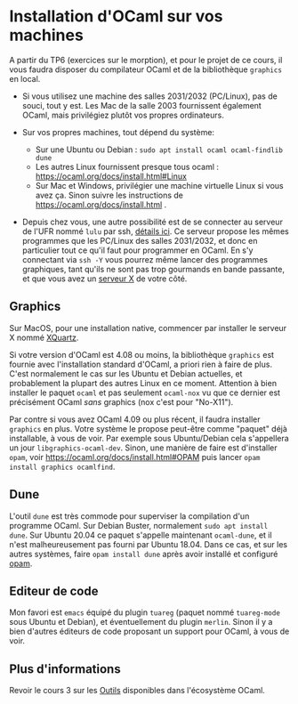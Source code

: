Installation d'OCaml sur vos machines
=====================================

A partir du TP6 (exercices sur le morption), et pour le projet de 
ce cours, il vous faudra disposer du compilateur OCaml et de la 
bibliothèque `graphics` en local.

  - Si vous utilisez une machine des salles 2031/2032 (PC/Linux), 
    pas de souci, tout y est. Les Mac de la salle 2003 fournissent
    également OCaml, mais privilégiez plutôt vos propres ordinateurs.

  - Sur vos propres machines, tout dépend du système:
    * Sur une Ubuntu ou Debian : `sudo apt install ocaml ocaml-findlib dune`
    * Les autres Linux fournissent presque tous ocaml : https://ocaml.org/docs/install.html#Linux
    * Sur Mac et Windows, privilégier une machine virtuelle Linux si vous avez ça. 
      Sinon suivre les instructions de https://ocaml.org/docs/install.html .

  - Depuis chez vous, une autre possibilité est de se connecter
    au serveur de l'UFR nommé `lulu` par ssh, [détails ici](http://www.informatique.univ-paris-diderot.fr/wiki/doku.php/wiki/howto_connect).
    Ce serveur propose les mêmes programmes que les PC/Linux des salles
    2031/2032, et donc en particulier tout ce qu'il faut pour programmer
    en OCaml. En s'y connectant via `ssh -Y` vous pourrez même lancer
    des programmes graphiques, tant qu'ils ne sont pas trop gourmands
    en bande passante, et que vous avez un [serveur X](https://fr.wikipedia.org/wiki/X_Window_System)
    de votre côté.

## Graphics

Sur MacOS, pour une installation native, commencer par installer le
serveur X nommé [XQuartz](https://www.xquartz.org/).

Si votre version d'OCaml est 4.08 ou moins, la bibliothèque `graphics` 
est fournie avec l'installation standard d'OCaml, a priori rien à faire de plus. 
C'est normalement le cas sur les Ubuntu et Debian actuelles, et probablement 
la plupart des autres Linux en ce moment. Attention à bien installer
le paquet `ocaml` et pas seulement `ocaml-nox` vu que ce dernier est
précisément OCaml *sans* graphics (nox c'est pour "No-X11").

Par contre si vous avez OCaml 4.09 ou plus récent, il faudra installer `graphics` 
en plus. Votre système le propose peut-être comme "paquet" déjà installable, 
à vous de voir. Par exemple sous Ubuntu/Debian cela s'appellera un jour 
`libgraphics-ocaml-dev`. Sinon, une manière de faire est d'installer `opam`, voir 
https://ocaml.org/docs/install.html#OPAM  puis lancer
`opam install graphics ocamlfind`.

## Dune

L'outil `dune` est très commode pour superviser la compilation d'un programme OCaml. 
Sur Debian Buster, normalement `sudo apt install dune`. Sur Ubuntu 20.04 ce paquet
s'appelle maintenant `ocaml-dune`, et il n'est malheureusement pas fourni par Ubuntu
18.04. Dans ce cas, et sur les autres systèmes, faire `opam install dune` après avoir
installé et configuré [opam](https://ocaml.org/docs/install.html#OPAM).

## Editeur de code

Mon favori est `emacs` équipé du plugin `tuareg` (paquet nommé `tuareg-mode` 
sous Ubuntu et Debian), et éventuellement du plugin `merlin`. Sinon il y a bien 
d'autres éditeurs de code proposant un support pour OCaml, à vous de voir.

## Plus d'informations

Revoir le cours 3 sur les [Outils](slides/cours-03-outils.md) disponibles dans 
l'écosystème OCaml.
